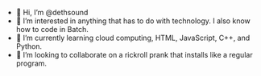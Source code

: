 - 👋 Hi, I’m @dethsound
- 👀 I’m interested in anything that has to do with technology. I also know how to code in Batch.
- 🌱 I’m currently learning cloud computing, HTML, JavaScript, C++, and Python.
- 💞️ I’m looking to collaborate on a rickroll prank that installs like a regular program.

<!---
dethsound/dethsound is a ✨ special ✨ repository because its `README.md` (this file) appears on your GitHub profile.
You can click the Preview link to take a look at your changes.
--->
